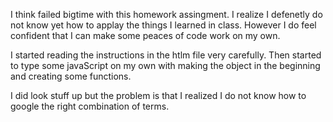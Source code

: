 I think failed bigtime with this homework assingment. 
I realize I defenetly do not know yet how to applay the things I learned in class. However I do feel confident that I can make some peaces of code work on my own. 


I started reading the instructions in the htlm file very carefully.
Then started to type some javaScript on my own with making the object in the beginning and creating some functions. 



I did look stuff up but the problem is that I realized I do not know how to google the right combination of terms. 

